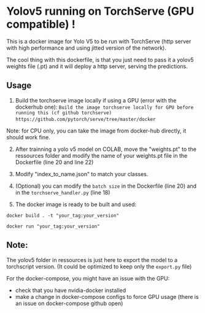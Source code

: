 # Yolov5 running on TorchServe (GPU compatible) !

This is a docker image for Yolo V5 to be run with TorchServe (http server with high performance and using jitted version of the network).

The cool thing with this dockerfile, is that you just need to pass it a yolov5 weights file (.pt) and it will deploy a http server, serving the predictions.


## Usage

1) Build the torchserve image locally if using a GPU (error with the dockerhub one):
`Build the image torchserve locally for GPU before running this (cf github torchserve)`
 `https://github.com/pytorch/serve/tree/master/docker`
 
 Note: for CPU only, you can take the image from docker-hub directly, it should work fine.
 
2) After trainning a yolo v5 model on COLAB, move the "weights.pt" to the ressources folder and modify the name of your weights.pt file in the Dockerfile (line 20 and line 22)

3)  Modify "index_to_name.json" to match your classes.

4) (Optional) you can modify the `batch size` in the Dockerfile (line 20) and in the `torchserve_handler.py` (line 18) 
 

5) The docker image is ready to be built and used:

`docker build . -t "your_tag:your_version"`

`docker run "your_tag:your_version"`


## Note:

The yolov5 folder in ressources is just here to export the model to a torchscript version.
(It could be optimized to keep only the `export.py` file)

For the docker-compose, you might have an issue with the GPU:
- check that you have nvidia-docker installed
- make a change in docker-compose configs to force GPU usage (there is an issue on docker-compose github open)
